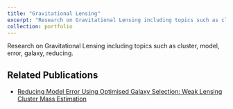```yaml
---
title: "Gravitational Lensing"
excerpt: "Research on Gravitational Lensing including topics such as cluster, model, error, galaxy, reducing. <br/><img src='/images/gravitational_lensing.png'>"
collection: portfolio
---
```


Research on Gravitational Lensing including topics such as cluster, model, error, galaxy, reducing.

## Related Publications

- [Reducing Model Error Using Optimised Galaxy Selection: Weak Lensing Cluster Mass Estimation]("/publication/2024Ramachandra_5")
